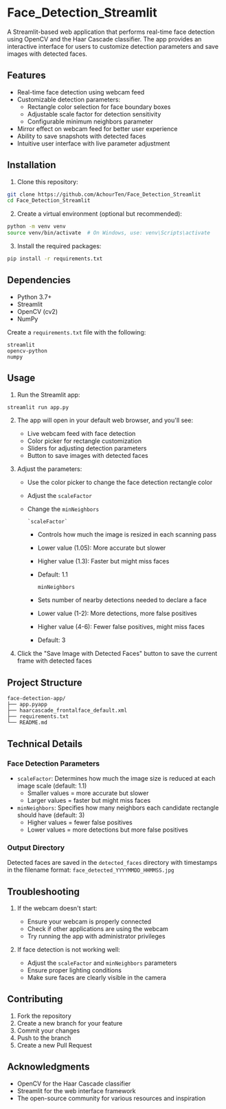 # Face_Detection_Streamlit

A Streamlit-based web application that performs real-time face detection using OpenCV and the Haar Cascade classifier. The app provides an interactive interface for users to customize detection parameters and save images with detected faces.

## Features

- Real-time face detection using webcam feed
- Customizable detection parameters:
  - Rectangle color selection for face boundary boxes
  - Adjustable scale factor for detection sensitivity
  - Configurable minimum neighbors parameter
- Mirror effect on webcam feed for better user experience
- Ability to save snapshots with detected faces
- Intuitive user interface with live parameter adjustment


## Installation

1. Clone this repository:
```bash
git clone https://github.com/AchourTen/Face_Detection_Streamlit
cd Face_Detection_Streamlit

```

2. Create a virtual environment (optional but recommended):
```bash
python -m venv venv
source venv/bin/activate  # On Windows, use: venv\Scripts\activate
```

3. Install the required packages:
```bash
pip install -r requirements.txt
```

## Dependencies

- Python 3.7+
- Streamlit
- OpenCV (cv2)
- NumPy

Create a `requirements.txt` file with the following:
```
streamlit
opencv-python
numpy
```

## Usage

1. Run the Streamlit app:
```bash
streamlit run app.py
```

2. The app will open in your default web browser, and you'll see:
   - Live webcam feed with face detection
   - Color picker for rectangle customization
   - Sliders for adjusting detection parameters
   - Button to save images with detected faces

3. Adjust the parameters:
   - Use the color picker to change the face detection rectangle color
   - Adjust the `scaleFactor` 
   - Change the `minNeighbors`
   
         `scaleFactor`
      - Controls how much the image is resized in each scanning pass
      - Lower value (1.05): More accurate but slower
      - Higher value (1.3): Faster but might miss faces
      - Default: 1.1
        
         `minNeighbors`
      - Sets number of nearby detections needed to declare a face
      - Lower value (1-2): More detections, more false positives
      - Higher value (4-6): Fewer false positives, might miss faces
      - Default: 3

4. Click the "Save Image with Detected Faces" button to save the current frame with detected faces

## Project Structure

```
face-detection-app/
├── app.pyapp
├── haarcascade_frontalface_default.xml
├── requirements.txt
└── README.md
```

## Technical Details

### Face Detection Parameters

- `scaleFactor`: Determines how much the image size is reduced at each image scale (default: 1.1)
  - Smaller values = more accurate but slower
  - Larger values = faster but might miss faces
- `minNeighbors`: Specifies how many neighbors each candidate rectangle should have (default: 3)
  - Higher values = fewer false positives
  - Lower values = more detections but more false positives

### Output Directory

Detected faces are saved in the `detected_faces` directory with timestamps in the filename format: `face_detected_YYYYMMDD_HHMMSS.jpg`

## Troubleshooting

1. If the webcam doesn't start:
   - Ensure your webcam is properly connected
   - Check if other applications are using the webcam
   - Try running the app with administrator privileges

2. If face detection is not working well:
   - Adjust the `scaleFactor` and `minNeighbors` parameters
   - Ensure proper lighting conditions
   - Make sure faces are clearly visible in the camera

## Contributing

1. Fork the repository
2. Create a new branch for your feature
3. Commit your changes
4. Push to the branch
5. Create a new Pull Request

## Acknowledgments

- OpenCV for the Haar Cascade classifier
- Streamlit for the web interface framework
- The open-source community for various resources and inspiration
